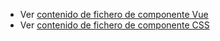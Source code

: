  - Ver [contenido de fichero de componente Vue](./zlayoutnopaddingbottom.vue)
 - Ver [contenido de fichero de componente CSS](./zlayoutnopaddingbottom.css)
